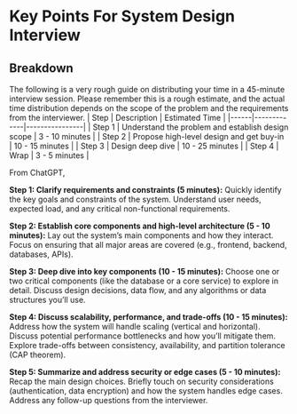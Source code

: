 # Key Points For System Design Interview

## Breakdown
The following is a very rough guide on distributing your time in a 45-minute interview session. Please remember this is a rough estimate, and the actual time distribution depends on the scope of the problem and the requirements from the interviewer.
| Step | Description | Estimated Time |
|------|-------------|----------------|
| Step 1 | Understand the problem and establish design scope | 3 - 10 minutes |
| Step 2 | Propose high-level design and get buy-in | 10 - 15 minutes |
| Step 3 | Design deep dive | 10 - 25 minutes |
| Step 4 | Wrap | 3 - 5 minutes |

From ChatGPT,

**Step 1: Clarify requirements and constraints (5 minutes):**
Quickly identify the key goals and constraints of the system.
Understand user needs, expected load, and any critical non-functional requirements.

**Step 2: Establish core components and high-level architecture (5 - 10 minutes):** Lay out the system’s main components and how they interact.
Focus on ensuring that all major areas are covered (e.g., frontend, backend, databases, APIs).

**Step 3: Deep dive into key components (10 - 15 minutes):**
Choose one or two critical components (like the database or a core service) to explore in detail.
Discuss design decisions, data flow, and any algorithms or data structures you’ll use.

**Step 4: Discuss scalability, performance, and trade-offs (10 - 15 minutes):**
Address how the system will handle scaling (vertical and horizontal).
Discuss potential performance bottlenecks and how you’ll mitigate them.
Explore trade-offs between consistency, availability, and partition tolerance (CAP theorem).

**Step 5: Summarize and address security or edge cases (5 - 10 minutes):**
Recap the main design choices.
Briefly touch on security considerations (authentication, data encryption) and how the system handles edge cases.
Address any follow-up questions from the interviewer.


